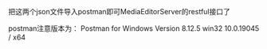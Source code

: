 把这两个json文件导入postman即可MediaEditorServer的restful接口了

postman注意版本为：
Postman for Windows
Version 8.12.5
win32 10.0.19045 / x64